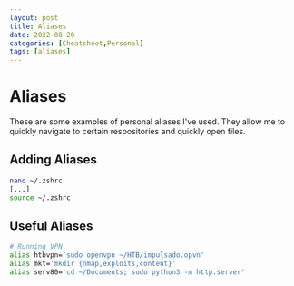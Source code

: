 ```yaml
---
layout: post
title: Aliases
date: 2022-08-20
categories: [Cheatsheet,Personal]
tags: [aliases]
---
```


# Aliases
These are some examples of personal aliases I've used. They allow me to quickly navigate to certain respositories and quickly open files.

## Adding Aliases
```bash
nano ~/.zshrc
[...]
source ~/.zshrc
```

## Useful Aliases
```bash
# Running VPN
alias htbvpn='sudo openvpn ~/HTB/impulsado.opvn'
alias mkt='mkdir {nmap,exploits,content}'
alias serv80='cd ~/Documents; sudo python3 -m http.server'
```